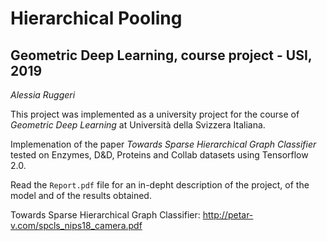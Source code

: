 # Hierarchical Pooling
## Geometric Deep Learning, course project - USI, 2019
*Alessia Ruggeri*

This project was implemented as a university project for the course of *Geometric Deep Learning* at Università della Svizzera Italiana.

Implemenation of the paper *Towards Sparse Hierarchical Graph Classifier* tested on Enzymes, D&D, Proteins and Collab datasets using Tensorflow 2.0.

Read the `Report.pdf` file for an in-depht description of the project, of the model and of the results obtained.

Towards Sparse Hierarchical Graph Classifier:
http://petar-v.com/spcls_nips18_camera.pdf
